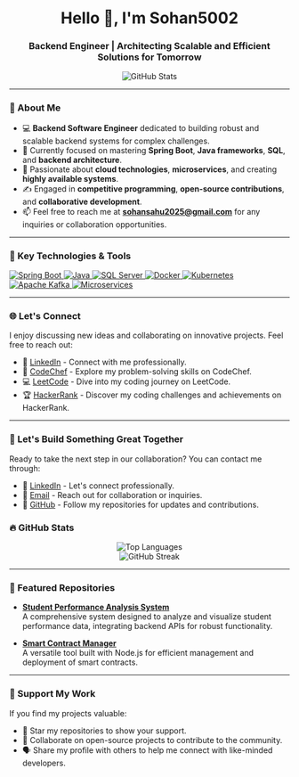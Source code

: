 <h1 align="center">Hello 👋, I'm Sohan5002</h1>
<h3 align="center">Backend Engineer | Architecting Scalable and Efficient Solutions for Tomorrow</h3>

<p align="center">
  <img src="https://github-readme-stats.vercel.app/api?username=Sohan5002&show_icons=true&theme=radical" alt="GitHub Stats" />
</p>

---

### 🌟 About Me
- 💻 **Backend Software Engineer** dedicated to building robust and scalable backend systems for complex challenges.
- 🌱 Currently focused on mastering **Spring Boot**, **Java frameworks**, **SQL**, and **backend architecture**.
- 🚀 Passionate about **cloud technologies**, **microservices**, and creating **highly available systems**.
- ✍️ Engaged in **competitive programming**, **open-source contributions**, and **collaborative development**.
- 📫 Feel free to reach me at **sohansahu2025@gmail.com** for any inquiries or collaboration opportunities.

---

### 🔧 Key Technologies & Tools  
<p align="left">
  <a href="https://spring.io/projects/spring-boot" target="_blank">
    <img src="https://img.shields.io/badge/Spring%20Boot-6DB33F?logo=spring-boot&logoColor=white" alt="Spring Boot" />
  </a>
  <a href="https://www.java.com" target="_blank">
    <img src="https://img.shields.io/badge/Java-007396?logo=java&logoColor=white" alt="Java" />
  </a>
  <a href="https://www.sqlservercentral.com/" target="_blank">
    <img src="https://img.shields.io/badge/SQL%20Server-CC2927?logo=microsoft-sql-server&logoColor=white" alt="SQL Server" />
  </a>
  <a href="https://www.docker.com/" target="_blank">
    <img src="https://img.shields.io/badge/Docker-2496ED?logo=docker&logoColor=white" alt="Docker" />
  </a>
  <a href="https://kubernetes.io/" target="_blank">
    <img src="https://img.shields.io/badge/Kubernetes-326CE5?logo=kubernetes&logoColor=white" alt="Kubernetes" />
  </a>
  <a href="https://kafka.apache.org/" target="_blank">
    <img src="https://img.shields.io/badge/Apache%20Kafka-231F20?logo=apache-kafka&logoColor=white" alt="Apache Kafka" />
  </a>
  <a href="https://www.microservices.io/" target="_blank">
    <img src="https://img.shields.io/badge/Microservices-01C1D6?logo=microservices&logoColor=white" alt="Microservices" />
  </a>
</p>

---

### 🌐 Let's Connect  
I enjoy discussing new ideas and collaborating on innovative projects. Feel free to reach out:

- 🔗 [LinkedIn](https://linkedin.com/in/sohan-sahu-90a176229) - Connect with me professionally.
- 🍳 [CodeChef](https://www.codechef.com/users/sohan_1610) - Explore my problem-solving skills on CodeChef.
- 💻 [LeetCode](https://www.leetcode.com/sohan-741) - Dive into my coding journey on LeetCode.
- 🏆 [HackerRank](https://www.hackerrank.com/sohan_sahu2025) - Discover my coding challenges and achievements on HackerRank.

---

### 🚀 Let's Build Something Great Together  
Ready to take the next step in our collaboration? You can contact me through:

- 🔗 [LinkedIn](https://linkedin.com/in/sohan-sahu-90a176229) - Let's connect professionally.
- 📧 [Email](mailto:sohansahu2025@gmail.com) - Reach out for collaboration or inquiries.
- 🔄 [GitHub](https://github.com/Sohan5002) - Follow my repositories for updates and contributions.

### 🔥 GitHub Stats
<p align="center">
  <img src="https://github-readme-stats.vercel.app/api/top-langs/?username=Sohan5002&layout=compact&theme=radical" alt="Top Languages" />
  <br>
  <img src="https://streak-stats.demolab.com?user=Sohan5002&theme=radical" alt="GitHub Streak" />
</p>

---

### 📂 Featured Repositories
- [**Student Performance Analysis System**](https://github.com/Sohan5002/Student-Performance-Analysis-System)  
  A comprehensive system designed to analyze and visualize student performance data, integrating backend APIs for robust functionality.

- [**Smart Contract Manager**](https://github.com/Sohan5002/Smart-Contract-Manager)  
  A versatile tool built with Node.js for efficient management and deployment of smart contracts.

---

### 🌟 Support My Work
If you find my projects valuable:
- 🌟 Star my repositories to show your support.
- 🤝 Collaborate on open-source projects to contribute to the community.
- 🗣️ Share my profile with others to help me connect with like-minded developers.

